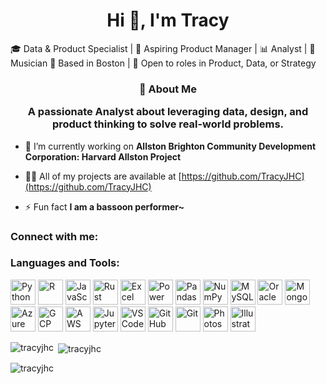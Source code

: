 
<h1 align="center">Hi 👋, I'm Tracy</h1>
🎓 Data & Product Specialist | 🎯 Aspiring Product Manager | 📊 Analyst | 🎵 Musician  
📍 Based in Boston | 💼 Open to roles in Product, Data, or Strategy

<h3 align="center"> 🧠 About Me
  
A passionate Analyst about leveraging data, design, and product thinking to solve real-world problems.</h3>

- 🔭 I’m currently working on **Allston Brighton Community Development Corporation: Harvard Allston Project**

- 👨‍💻 All of my projects are available at [https://github.com/TracyJHC](https://github.com/TracyJHC)

- ⚡ Fun fact **I am a bassoon performer~**

<h3 align="left">Connect with me:</h3>
<p align="left">
</p>

<h3 align="left">Languages and Tools:</h3>
<p align="left">
  <!-- Programming Languages -->
  <img src="https://cdn.jsdelivr.net/gh/devicons/devicon/icons/python/python-original.svg" alt="Python" width="40" height="40"/>
  <img src="https://cdn.jsdelivr.net/gh/devicons/devicon/icons/r/r-original.svg" alt="R" width="40" height="40"/>
  <img src="https://cdn.jsdelivr.net/gh/devicons/devicon/icons/javascript/javascript-original.svg" alt="JavaScript" width="40" height="40"/>
  <img src="https://cdn.jsdelivr.net/gh/devicons/devicon/icons/rust/rust-plain.svg" alt="Rust" width="40" height="40"/>

  <!-- Data & Analysis -->
  <img src="https://upload.wikimedia.org/wikipedia/commons/c/cf/Microsoft_Excel_2013_logo.svg" alt="Excel" width="40" height="40"/>
  <img src="https://upload.wikimedia.org/wikipedia/commons/2/20/Power_BI_Logo.svg" alt="Power BI" width="40" height="40"/>
  <img src="https://cdn.jsdelivr.net/gh/devicons/devicon/icons/pandas/pandas-original.svg" alt="Pandas" width="40" height="40"/>
  <img src="https://cdn.jsdelivr.net/gh/devicons/devicon/icons/numpy/numpy-original.svg" alt="NumPy" width="40" height="40"/>
  <img src="https://cdn.jsdelivr.net/gh/devicons/devicon/icons/mysql/mysql-original-wordmark.svg" alt="MySQL" width="40" height="40"/>
  <img src="https://cdn.jsdelivr.net/gh/devicons/devicon/icons/oracle/oracle-original.svg" alt="Oracle" width="40" height="40"/>
  <img src="https://cdn.jsdelivr.net/gh/devicons/devicon/icons/mongodb/mongodb-original-wordmark.svg" alt="MongoDB" width="40" height="40"/>

  <!-- Cloud & DevOps -->
  <img src="https://cdn.jsdelivr.net/gh/devicons/devicon/icons/azure/azure-original.svg" alt="Azure" width="40" height="40"/>
  <img src="https://cdn.jsdelivr.net/gh/devicons/devicon/icons/googlecloud/googlecloud-original.svg" alt="GCP" width="40" height="40"/>
  <img src="https://cdn.jsdelivr.net/gh/devicons/devicon/icons/amazonwebservices/amazonwebservices-original-wordmark.svg" alt="AWS" width="40" height="40"/>

  <!-- Tools & Platforms -->
  <img src="https://cdn.jsdelivr.net/gh/devicons/devicon/icons/jupyter/jupyter-original.svg" alt="Jupyter" width="40" height="40"/>
  <img src="https://cdn.jsdelivr.net/gh/devicons/devicon/icons/vscode/vscode-original.svg" alt="VS Code" width="40" height="40"/>
  <img src="https://cdn.jsdelivr.net/gh/devicons/devicon/icons/github/github-original.svg" alt="GitHub" width="40" height="40"/>
  <img src="https://cdn.jsdelivr.net/gh/devicons/devicon/icons/git/git-original.svg" alt="Git" width="40" height="40"/>

  <!-- Design -->
  <img src="https://cdn.jsdelivr.net/gh/devicons/devicon/icons/photoshop/photoshop-line.svg" alt="Photoshop" width="40" height="40"/>
  <img src="https://cdn.jsdelivr.net/gh/devicons/devicon/icons/illustrator/illustrator-line.svg" alt="Illustrator" width="40" height="40"/>
</p>

<p><img align="left" src="https://github-readme-stats.vercel.app/api/top-langs?username=tracyjhc&show_icons=true&locale=en&layout=compact" alt="tracyjhc" /></p>

<p>&nbsp;<img align="center" src="https://github-readme-stats.vercel.app/api?username=tracyjhc&show_icons=true&locale=en" alt="tracyjhc" /></p>

<p><img align="center" src="https://github-readme-streak-stats.herokuapp.com/?user=tracyjhc&" alt="tracyjhc" /></p>

<!--
**TracyJHC/TracyJHC** is a ✨ _special_ ✨ repository because its `README.md` (this file) appears on your GitHub profile.

Here are some ideas to get you started:

- 🔭 I’m currently working on ...
- 🌱 I’m currently learning ...
- 👯 I’m looking to collaborate on ...
- 🤔 I’m looking for help with ...
- 💬 Ask me about ...
- 📫 How to reach me: ...
- 😄 Pronouns: ...
- ⚡ Fun fact: ...
-->
